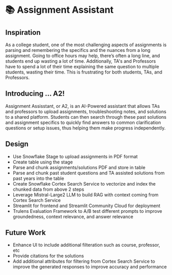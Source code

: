 # 📚 Assignment Assistant

## Inspiration
As a college student, one of the most challenging aspects of assignments is parsing and remembering the specifics and the nuances from a long assignment. Going to office hours may help, there’s often a long line, and students end up wasting a lot of time. Additionally, TA's and Professors have to spend a lot of their time explaining the same question to multiple students, wasting their time. This is frustrating for both students, TAs, and Professors.

## Introducing ... A2!
Assignment Assisstant, or A2, is an AI-Powered assistant that allows TAs and professors to upload assignments, troubleshooting notes, and solutions to a shared platform. Students can then search through these past solutions and assignment specifics to quickly find answers to common clarification questions or setup issues, thus helping them make progress independently.

## Design
- Use Snowflake Stage to upload assignments in PDF format
- Create table using the stage
- Parse and chunk assignments/solutions PDF and store in table
- Parse and chunk past student questions and TA assisted solutions from past years into the table
- Create Snowflake Cortex Search Service to vectorize and index the chunked data from above 2 steps
- Leverage Mistral-Large2 LLM to build RAG with context coming from Cortex Search Service
- Streamlit for frontend and Streamlit Community Cloud for deployment
- Trulens Evaluation Framework to A/B test different prompts to improve groundedness, context relevance, and answer relevance


## Future Work
- Enhance UI to include additional filteration such as course, professor, etc
- Provide citations for the solutions
- Add additional attributes for filtering from Cortex Search Service to improve the generated responses to improve accuracy and performance
  

